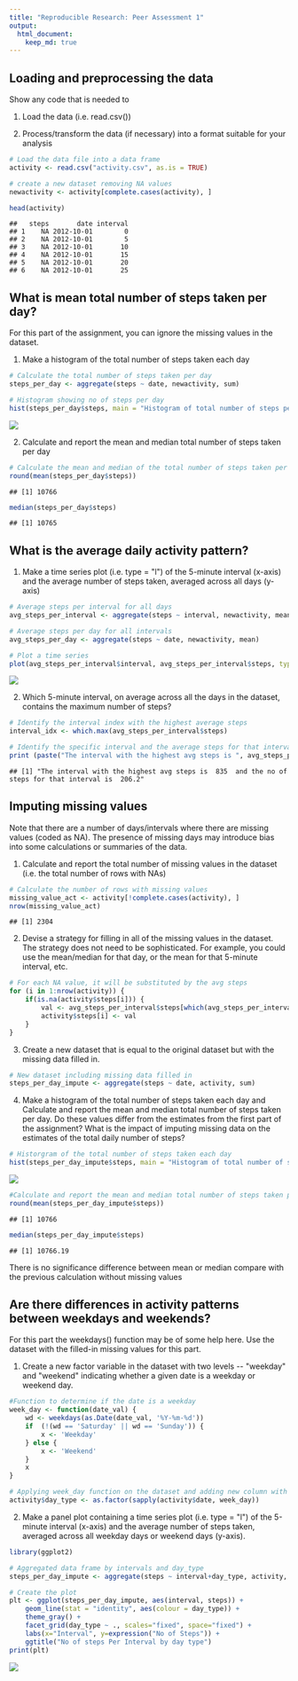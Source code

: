 ```yaml
---
title: "Reproducible Research: Peer Assessment 1"
output: 
  html_document:
    keep_md: true
---
```




## Loading and preprocessing the data

Show any code that is needed to

1. Load the data (i.e. read.csv())

2. Process/transform the data (if necessary) into a format suitable for your analysis

```r
# Load the data file into a data frame
activity <- read.csv("activity.csv", as.is = TRUE)

# create a new dataset removing NA values
newactivity <- activity[complete.cases(activity), ]

head(activity)
```

```
##   steps       date interval
## 1    NA 2012-10-01        0
## 2    NA 2012-10-01        5
## 3    NA 2012-10-01       10
## 4    NA 2012-10-01       15
## 5    NA 2012-10-01       20
## 6    NA 2012-10-01       25
```


## What is mean total number of steps taken per day?
For this part of the assignment, you can ignore the missing values in the dataset.

1. Make a histogram of the total number of steps taken each day



```r
# Calculate the total number of steps taken per day
steps_per_day <- aggregate(steps ~ date, newactivity, sum)

# Histogram showing no of steps per day
hist(steps_per_day$steps, main = "Histogram of total number of steps per day", xlab = "Steps per day")
```

![](PA1_template_files/figure-html/unnamed-chunk-2-1.png)<!-- -->

2. Calculate and report the mean and median total number of steps taken per day

```r
# Calculate the mean and median of the total number of steps taken per day
round(mean(steps_per_day$steps))
```

```
## [1] 10766
```

```r
median(steps_per_day$steps)
```

```
## [1] 10765
```


## What is the average daily activity pattern?
1. Make a time series plot (i.e. type = "l") of the 5-minute interval (x-axis) and the average number of steps taken, averaged across all days (y-axis)


```r
# Average steps per interval for all days 
avg_steps_per_interval <- aggregate(steps ~ interval, newactivity, mean)

# Average steps per day for all intervals
avg_steps_per_day <- aggregate(steps ~ date, newactivity, mean)

# Plot a time series
plot(avg_steps_per_interval$interval, avg_steps_per_interval$steps, type='l', col=1, main="Average number of steps by Interval", xlab="Time Intervals", ylab="Average number of steps")
```

![](PA1_template_files/figure-html/unnamed-chunk-5-1.png)<!-- -->


2. Which 5-minute interval, on average across all the days in the dataset, contains the maximum number of steps?

```r
# Identify the interval index with the highest average steps
interval_idx <- which.max(avg_steps_per_interval$steps)

# Identify the specific interval and the average steps for that interval
print (paste("The interval with the highest avg steps is ", avg_steps_per_interval[interval_idx, ]$interval, " and the no of steps for that interval is ", round(avg_steps_per_interval[interval_idx, ]$steps, digits = 1)))
```

```
## [1] "The interval with the highest avg steps is  835  and the no of steps for that interval is  206.2"
```

## Imputing missing values
Note that there are a number of days/intervals where there are missing values (coded as NA). The presence of missing days may introduce bias into some calculations or summaries of the data.

1. Calculate and report the total number of missing values in the dataset (i.e. the total number of rows with NAs)

```r
# Calculate the number of rows with missing values
missing_value_act <- activity[!complete.cases(activity), ]
nrow(missing_value_act)
```

```
## [1] 2304
```


2. Devise a strategy for filling in all of the missing values in the dataset. The strategy does not need to be sophisticated. For example, you could use the mean/median for that day, or the mean for that 5-minute interval, etc.

```r
# For each NA value, it will be substituted by the avg steps
for (i in 1:nrow(activity)) {
    if(is.na(activity$steps[i])) {
        val <- avg_steps_per_interval$steps[which(avg_steps_per_interval$interval == activity$interval[i])]
        activity$steps[i] <- val 
    }
}
```


3. Create a new dataset that is equal to the original dataset but with the missing data filled in.

```r
# New dataset including missing data filled in
steps_per_day_impute <- aggregate(steps ~ date, activity, sum)
```


4. Make a histogram of the total number of steps taken each day and Calculate and report the mean and median total number of steps taken per day. Do these values differ from the estimates from the first part of the assignment? What is the impact of imputing missing data on the estimates of the total daily number of steps?

```r
# Historgram of the total number of steps taken each day 
hist(steps_per_day_impute$steps, main = "Histogram of total number of steps per day (IMPUTED)", xlab = "Steps per day")
```

![](PA1_template_files/figure-html/unnamed-chunk-10-1.png)<!-- -->

```r
#Calculate and report the mean and median total number of steps taken per day
round(mean(steps_per_day_impute$steps))
```

```
## [1] 10766
```

```r
median(steps_per_day_impute$steps)
```

```
## [1] 10766.19
```
There is no significance difference between mean or median compare with the previous calculation without missing values

## Are there differences in activity patterns between weekdays and weekends?
For this part the weekdays() function may be of some help here. Use the dataset with the filled-in missing values for this part.

1. Create a new factor variable in the dataset with two levels -- "weekday" and "weekend" indicating whether a given date is a weekday or weekend day.


```r
#Function to determine if the date is a weekday
week_day <- function(date_val) {
    wd <- weekdays(as.Date(date_val, '%Y-%m-%d'))
    if  (!(wd == 'Saturday' || wd == 'Sunday')) {
        x <- 'Weekday'
    } else {
        x <- 'Weekend'
    }
    x
}
```


```r
# Applying week_day function on the dataset and adding new column with the weekday or weekend value.
activity$day_type <- as.factor(sapply(activity$date, week_day))
```


2. Make a panel plot containing a time series plot (i.e. type = "l") of the 5-minute interval (x-axis) and the average number of steps taken, averaged across all weekday days or weekend days (y-axis).

```r
library(ggplot2)

# Aggregated data frame by intervals and day_type
steps_per_day_impute <- aggregate(steps ~ interval+day_type, activity, mean)

# Create the plot
plt <- ggplot(steps_per_day_impute, aes(interval, steps)) +
    geom_line(stat = "identity", aes(colour = day_type)) +
    theme_gray() +
    facet_grid(day_type ~ ., scales="fixed", space="fixed") +
    labs(x="Interval", y=expression("No of Steps")) +
    ggtitle("No of steps Per Interval by day type")
print(plt)
```

![](PA1_template_files/figure-html/unnamed-chunk-15-1.png)<!-- -->


